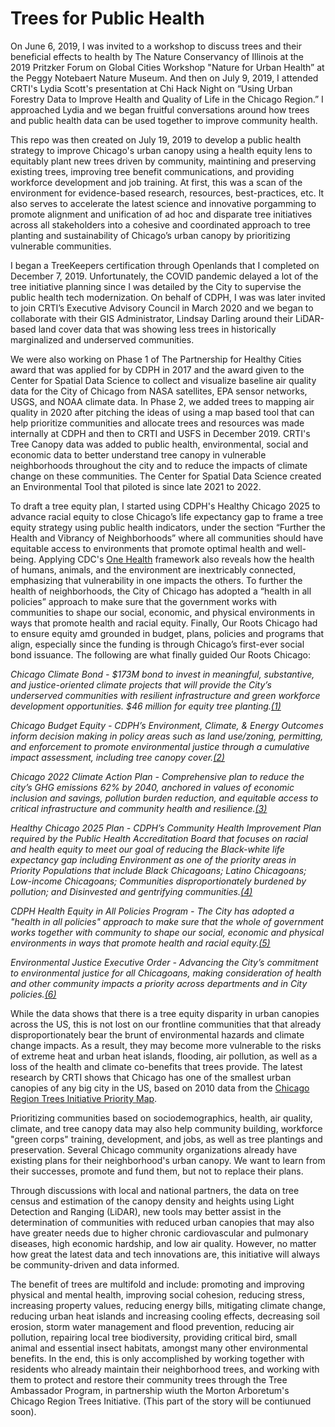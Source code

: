 # Trees for Public Health

On June 6, 2019, I was invited to a workshop to discuss trees and their beneficial effects to health by The Nature Conservancy of Illinois at the 2019 Pritzker Forum on Global Cities Workshop "Nature for Urban Health” at the Peggy Notebaert Nature Museum. And then on July 9, 2019, I attended CRTI's Lydia Scott's presentation at Chi Hack Night on “Using Urban Forestry Data to Improve Health and Quality of Life in the Chicago Region.” I approached Lydia and we began fruitful conversations around how trees and public health data can be used together to improve community health.

This repo was then created on July 19, 2019 to develop a public health strategy to improve Chicago's urban canopy using a health equity lens to equitably plant new trees driven by community, maintining and preserving  existing trees, improving tree benefit communications, and providing workforce development and job training. At first, this was a scan of the environment for evidence-based research, resources, best-practices, etc. It also serves to accelerate the latest science and innovative porgamming to promote alignment and unification of ad hoc and disparate tree initiatives across all stakeholders into a cohesive and coordinated approach to tree planting and sustainability of Chicago’s urban canopy by prioritizing vulnerable communities.

I began a TreeKeepers certification through Openlands that I completed on December 7, 2019. Unfortunately, the COVID pandemic delayed a lot of the tree initiative planning since I was detailed by the City to supervise the public health tech modernization. On behalf of CDPH, I was was later invited to join CRTI’s Executive Advisory Council in March 2020 and we began to collaborate with their GIS Administrator, Lindsay Darling around their LiDAR-based land cover data that was showing less trees in historically marginalized and underserved communities.

We were also working on Phase 1 of The Partnership for Healthy Cities award that was applied for by CDPH in 2017 and the award given to the Center for Spatial Data Science to collect and visualize baseline air quality data for the City of Chicago from NASA satellites, EPA sensor networks, USGS, and NOAA climate data. In Phase 2, we added trees to mapping air quality in 2020 after pitching the ideas of using a map based tool that can help prioritize communities and allocate trees and resources was made internally at CDPH and then to CRTI and USFS in December 2019. CRTI's Tree Canopy data was added to public health, environmental, social and economic data to better understand tree canopy in vulnerable neighborhoods throughout the city and to reduce the impacts of climate change on these communities. The Center for Spatial Data Science created an Environmental Tool that piloted is since late 2021 to 2022.

To draft a tree equity plan, I started using CDPH's Healthy Chicago 2025 to advance racial equity to close Chicago’s life expectancy gap to frame a tree equity strategy using public health indicators, under the section “Further the Health and Vibrancy of Neighborhoods” where all communities should have equitable access to environments that promote optimal health and well-being. Applying CDC's [One Health](https://www.cdc.gov/one-health/about/index.html) framework also reveals how the health of humans, animals, and the environment are inextricably connected, emphasizing that vulnerability in one impacts the others. To further the health of neighborhoods, the City of Chicago has adopted a “health in all policies” approach to make sure that the government works with communities to shape our social, economic, and physical environments in ways that promote health and racial equity. Finally, Our Roots Chicago had to ensure equity amd grounded in budget, plans, policies and programs that align, especially since the funding is through Chicago’s first-ever social bond issuance. The following are what finally guided Our Roots Chicago:

   *Chicago Climate Bond - $173M bond to invest in meaningful, substantive, and justice-oriented climate projects that will provide the City’s underserved communities with resilient infrastructure and green workforce development opportunities. $46 million for equity tree planting.[(1)](https://www.chicago.gov/content/dam/city/sites/climate-action-plan/documents/bond_info.pdf)*
      
   *Chicago Budget Equity - CDPH’s Environment, Climate, & Energy Outcomes inform decision making in policy areas such as land use/zoning, permitting, and enforcement to promote environmental justice through a cumulative impact assessment, including tree canopy cover.[(2)](https://www.chicago.gov/content/dam/city/depts/obm/supp_info/budget-equity/Budget-Equity-Tool-Final.pdf)*
      
   *Chicago 2022 Climate Action Plan - Comprehensive plan to reduce the city’s GHG emissions 62% by 2040, anchored in values of economic inclusion and savings, pollution burden reduction, and equitable access to critical infrastructure and community health and resilience.[(3)](https://www.chicago.gov/content/dam/city/sites/climate-action-plan/documents/Chicago-CAP-071822.pdf)*
      
   *Healthy Chicago 2025 Plan - CDPH’s Community Health Improvement Plan required by the Public Health Accreditation Board that focuses on racial and health equity to meet our goal of reducing the Black-white life expectancy gap including Environment as one of the priority areas in Priority Populations that include Black Chicagoans; Latino Chicagoans; Low-income Chicagoans; Communities disproportionately burdened by pollution; and Disinvested and gentrifying communities.[(4)](https://www.chicago.gov/content/dam/city/depts/cdph/statistics_and_reports/HC2025_917_FINAL.pdf)*

   *CDPH Health Equity in All Policies Program - The City has adopted a "health in all policies" approach to make sure that the whole of government works together with community to shape our social, economic and physical environments in ways that promote health and racial equity.[(5)](https://www.chicago.gov/content/dam/city/depts/cdph/supp_info/HealthEquityinAllPolicies_07202022_Final.pdf)*

   *Environmental Justice Executive Order - Advancing the City’s commitment to environmental justice for all Chicagoans, making consideration of health and other community impacts a priority across departments and in City policies.[(6)](https://www.chicago.gov/content/dam/city/depts/cdph/environment/CoC_Executive-Order-2023-3.pdf)*

While the data shows that there is a tree equity disparity in urban canopies across the US, this is not lost on our frontline communities that that already disproportionately bear the brunt of environmental hazards and climate change impacts. As a result, they may become more vulnerable to the risks of extreme heat and urban heat islands, flooding, air pollution, as well as a loss of the health and climate co-benefits that trees provide. The latest research by CRTI shows that Chicago has one of the smallest urban canopies of any big city in the US, based on 2010 data from the [Chicago Region Trees Initiative Priority Map](https://mortonarb.maps.arcgis.com/apps/View/index.html?appid=0700702eb8fa4c31a4d957d71a09d690).

Prioritizing communities based on sociodemographics, health, air quality, climate, and tree canopy data may also help community building, workforce "green corps" training, development, and jobs, as well as tree plantings and preservation. Several Chicago community organizations already have existing plans for their neighborhood's urban canopy. We want to learn from their successes, promote and fund them, but not to replace their plans.

Through discussions with local and national partners, the data on tree census and estimation of the canopy density and heights using Light Detection and Ranging (LiDAR), new tools may better assist in the determination of communities with reduced urban canopies that may also have greater needs due to higher chronic cardiovascular and pulmonary diseases, high economic hardship, and low air quality. However, no matter how great the latest data and tech innovations are, this initiative will always be community-driven and data informed.

The benefit of trees are multifold and include: promoting and improving physical and mental health, improving social cohesion, reducing stress, increasing property values, reducing energy bills, mitigating climate change, reducing urban heat islands and increasing cooling effects, decreasing soil erosion, storm water management and flood prevention, reducing air pollution, repairing local tree biodiversity, providing critical bird, small animal and essential insect habitats, amongst many other environmental benefits. In the end, this is only accomplished by working together with residents who already maintain their neighborhood trees, and working with them to protect and restore their community trees through the Tree Ambassador Program, in partnership wiuth the Morton Arboretum's Chicago Region Trees Initiative. (This part of the story will be contiunued soon).

